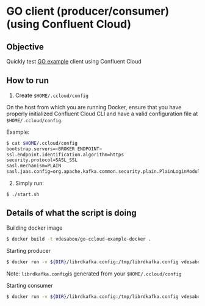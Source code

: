 # GO client (producer/consumer) (using Confluent Cloud)

## Objective

Quickly test [GO example](https://github.com/confluentinc/examples/tree/5.4.1-post/clients/cloud/go) client using Confluent Cloud



## How to run

1. Create `$HOME/.ccloud/config`

On the host from which you are running Docker, ensure that you have properly initialized Confluent Cloud CLI and have a valid configuration file at `$HOME/.ccloud/config`.

Example:

```bash
$ cat $HOME/.ccloud/config
bootstrap.servers=<BROKER ENDPOINT>
ssl.endpoint.identification.algorithm=https
security.protocol=SASL_SSL
sasl.mechanism=PLAIN
sasl.jaas.config=org.apache.kafka.common.security.plain.PlainLoginModule required username="<API KEY>" password="<API SECRET>";
```

2. Simply run:

```
$ ./start.sh
```

## Details of what the script is doing

Building docker image

```bash
$ docker build -t vdesabou/go-ccloud-example-docker .
```

Starting producer

```bash
$ docker run -v ${DIR}/librdkafka.config:/tmp/librdkafka.config vdesabou/go-ccloud-example-docker ./producer -f /tmp/librdkafka.config -t testgo
```

Note: `librdkafka.config`is generated from your `$HOME/.ccloud/config`

Starting consumer

```bash
$ docker run -v ${DIR}/librdkafka.config:/tmp/librdkafka.config vdesabou/go-ccloud-example-docker ./consumer -f /tmp/librdkafka.config -t testgo
```